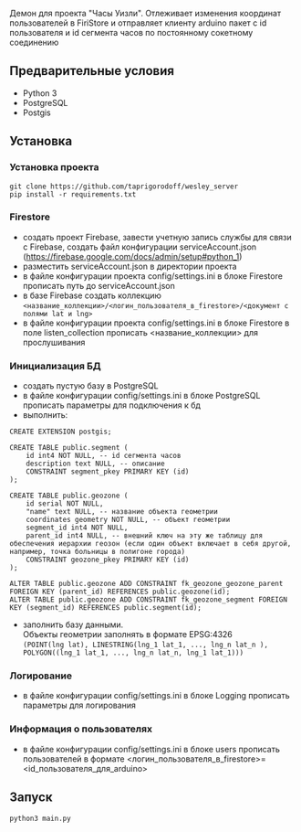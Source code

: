 Демон для проекта "Часы Уизли". Отлеживает изменения координат пользователей в FiriStore и отправляет клиенту arduino пакет с id пользователя и id сегмента часов по постоянному сокетному соединению

## Предварительные условия
* Python 3
* PostgreSQL
* Postgis

## Установка
### Установка проекта
`git clone https://github.com/taprigorodoff/wesley_server` <br>
`pip install -r requirements.txt` <br> 

### Firestore
* создать проект Firebase, завести учетную запись службы для связи с Firebase, создать файл конфигурации serviceAccount.json (https://firebase.google.com/docs/admin/setup#python_1)
* разместить serviceAccount.json в директории проекта
* в файле конфигурации проекта config/settings.ini в блоке Firestore прописать путь до serviceAccount.json 
* в базе Firebase создать коллекцию <br>`<название_коллекции>/<логин_пользователя_в_firestore>/<документ с полями lat и lng>`
* в файле конфигурации проекта config/settings.ini в блоке Firestore в поле listen_collection прописать <название_коллекции> для прослушивания

### Инициализация БД
* создать пустую базу в PostgreSQL
* в файле конфигурации config/settings.ini в блоке PostgreSQL прописать параметры для подключения к бд
* выполнить:<br>
```
CREATE EXTENSION postgis; 

CREATE TABLE public.segment (
	id int4 NOT NULL, -- id сегмента часов
	description text NULL, -- описание 
	CONSTRAINT segment_pkey PRIMARY KEY (id)
);

CREATE TABLE public.geozone (
	id serial NOT NULL,
	"name" text NULL, -- название объекта геометрии
	coordinates geometry NOT NULL, -- объект геометрии
	segment_id int4 NOT NULL,
	parent_id int4 NULL, -- внешний ключ на эту же таблицу для обеспечения иерархии геозон (если один объект включает в себя другой, например, точка больницы в полигоне города)  
	CONSTRAINT geozone_pkey PRIMARY KEY (id)
);

ALTER TABLE public.geozone ADD CONSTRAINT fk_geozone_geozone_parent FOREIGN KEY (parent_id) REFERENCES public.geozone(id);
ALTER TABLE public.geozone ADD CONSTRAINT fk_geozone_segment FOREIGN KEY (segment_id) REFERENCES public.segment(id);
```
* заполнить базу данными. <br>
Объекты геометрии заполнять в формате EPSG:4326 <br>
`(POINT(lng lat), LINESTRING(lng_1 lat_1, ..., lng_n lat_n ), POLYGON((lng_1 lat_1, ..., lng_n lat_n, lng_1 lat_1)))`

### Логирование
* в файле конфигурации config/settings.ini в блоке Logging прописать параметры для логирования

### Информация о пользователях
* в файле конфигурации config/settings.ini в блоке users прописать пользователей в формате <логин_пользователя_в_firestore>=<id_пользователя_для_arduino>

## Запуск
`python3 main.py`

